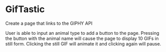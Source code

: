 # GifTastic
Create a page that links to the GIPHY API

User is able to input an animal type to add a button to the page.
Pressing the button with the animal name will cause the page to display 10 GIFs in still form.
Clicking the still GIF will animate it and clicking again will pause.

